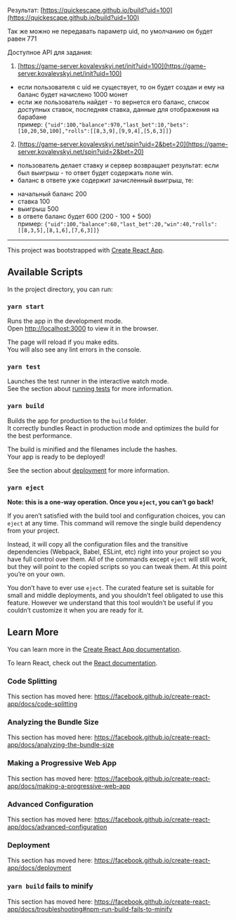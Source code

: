 Результат: [https://quickescape.github.io/build?uid=100](https://quickescape.github.io/build?uid=100)

Так же можно не передавать параметр uid, по умолчанию он будет равен 771

Доступное API для задания:

1. [https://game-server.kovalevskyi.net/init?uid=100](https://game-server.kovalevskyi.net/init?uid=100)

- если пользователя с uid не существует, то он будет создан и ему на баланс будет начислено 1000 монет
- если же пользователь найдет - то вернется его баланс, список доступных ставок, последняя ставка, данные для отображения на барабане  
  пример: `{"uid":100,"balance":970,"last_bet":10,"bets":[10,20,50,100],"rolls":[[8,3,9],[9,9,4],[5,6,3]]}`

2.  [https://game-server.kovalevskyi.net/spin?uid=2&bet=20](https://game-server.kovalevskyi.net/spin?uid=2&bet=20)

- пользователь делает ставку и сервер возвращает результат: если был выигрыш - то ответ будет содержать поле win.
- баланс в ответе уже содержит зачисленный выигрыш, те:

* начальный баланс 200
* ставка 100
* выигрыш 500
* в ответе баланс будет 600 (200 - 100 + 500)  
  пример: `{"uid":100,"balance":60,"last_bet":20,"win":40,"rolls":[[8,3,5],[8,1,6],[7,6,3]]}`

***

This project was bootstrapped with [Create React App](https://github.com/facebook/create-react-app).

## Available Scripts

In the project directory, you can run:

### `yarn start`

Runs the app in the development mode.<br />
Open [http://localhost:3000](http://localhost:3000) to view it in the browser.

The page will reload if you make edits.<br />
You will also see any lint errors in the console.

### `yarn test`

Launches the test runner in the interactive watch mode.<br />
See the section about [running tests](https://facebook.github.io/create-react-app/docs/running-tests) for more information.

### `yarn build`

Builds the app for production to the `build` folder.<br />
It correctly bundles React in production mode and optimizes the build for the best performance.

The build is minified and the filenames include the hashes.<br />
Your app is ready to be deployed!

See the section about [deployment](https://facebook.github.io/create-react-app/docs/deployment) for more information.

### `yarn eject`

**Note: this is a one-way operation. Once you `eject`, you can’t go back!**

If you aren’t satisfied with the build tool and configuration choices, you can `eject` at any time. This command will remove the single build dependency from your project.

Instead, it will copy all the configuration files and the transitive dependencies (Webpack, Babel, ESLint, etc) right into your project so you have full control over them. All of the commands except `eject` will still work, but they will point to the copied scripts so you can tweak them. At this point you’re on your own.

You don’t have to ever use `eject`. The curated feature set is suitable for small and middle deployments, and you shouldn’t feel obligated to use this feature. However we understand that this tool wouldn’t be useful if you couldn’t customize it when you are ready for it.

## Learn More

You can learn more in the [Create React App documentation](https://facebook.github.io/create-react-app/docs/getting-started).

To learn React, check out the [React documentation](https://reactjs.org/).

### Code Splitting

This section has moved here: https://facebook.github.io/create-react-app/docs/code-splitting

### Analyzing the Bundle Size

This section has moved here: https://facebook.github.io/create-react-app/docs/analyzing-the-bundle-size

### Making a Progressive Web App

This section has moved here: https://facebook.github.io/create-react-app/docs/making-a-progressive-web-app

### Advanced Configuration

This section has moved here: https://facebook.github.io/create-react-app/docs/advanced-configuration

### Deployment

This section has moved here: https://facebook.github.io/create-react-app/docs/deployment

### `yarn build` fails to minify

This section has moved here: https://facebook.github.io/create-react-app/docs/troubleshooting#npm-run-build-fails-to-minify
